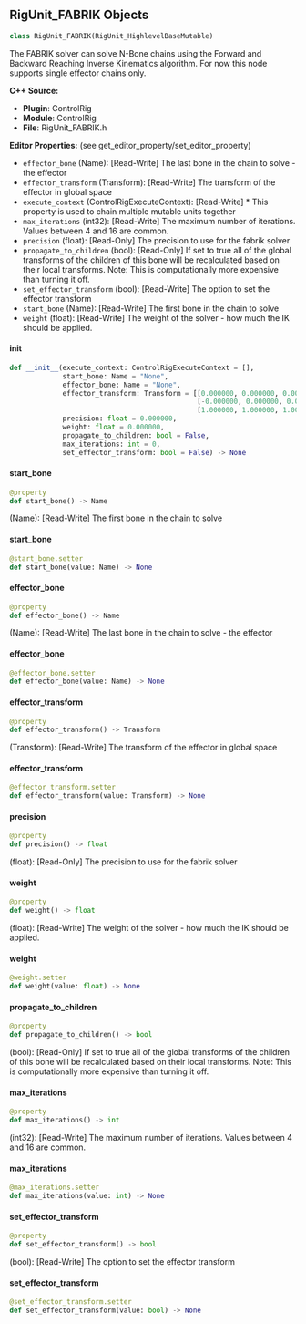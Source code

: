 ## RigUnit_FABRIK Objects

```python
class RigUnit_FABRIK(RigUnit_HighlevelBaseMutable)
```

The FABRIK solver can solve N-Bone chains using
the Forward and Backward Reaching Inverse Kinematics algorithm.
For now this node supports single effector chains only.

**C++ Source:**

- **Plugin**: ControlRig
- **Module**: ControlRig
- **File**: RigUnit_FABRIK.h

**Editor Properties:** (see get_editor_property/set_editor_property)

- ``effector_bone`` (Name):  [Read-Write] The last bone in the chain to solve - the effector
- ``effector_transform`` (Transform):  [Read-Write] The transform of the effector in global space
- ``execute_context`` (ControlRigExecuteContext):  [Read-Write] * This property is used to chain multiple mutable units together
- ``max_iterations`` (int32):  [Read-Write] The maximum number of iterations. Values between 4 and 16 are common.
- ``precision`` (float):  [Read-Only] The precision to use for the fabrik solver
- ``propagate_to_children`` (bool):  [Read-Only] If set to true all of the global transforms of the children
  of this bone will be recalculated based on their local transforms.
  Note: This is computationally more expensive than turning it off.
- ``set_effector_transform`` (bool):  [Read-Write] The option to set the effector transform
- ``start_bone`` (Name):  [Read-Write] The first bone in the chain to solve
- ``weight`` (float):  [Read-Write] The weight of the solver - how much the IK should be applied.

<a id="unreal.RigUnit_FABRIK.__init__"></a>

#### __init__

```python
def __init__(execute_context: ControlRigExecuteContext = [],
             start_bone: Name = "None",
             effector_bone: Name = "None",
             effector_transform: Transform = [[0.000000, 0.000000, 0.000000],
                                              [-0.000000, 0.000000, 0.000000],
                                              [1.000000, 1.000000, 1.000000]],
             precision: float = 0.000000,
             weight: float = 0.000000,
             propagate_to_children: bool = False,
             max_iterations: int = 0,
             set_effector_transform: bool = False) -> None
```

<a id="unreal.RigUnit_FABRIK.start_bone"></a>

#### start_bone

```python
@property
def start_bone() -> Name
```

(Name):  [Read-Write] The first bone in the chain to solve

<a id="unreal.RigUnit_FABRIK.start_bone"></a>

#### start_bone

```python
@start_bone.setter
def start_bone(value: Name) -> None
```

<a id="unreal.RigUnit_FABRIK.effector_bone"></a>

#### effector_bone

```python
@property
def effector_bone() -> Name
```

(Name):  [Read-Write] The last bone in the chain to solve - the effector

<a id="unreal.RigUnit_FABRIK.effector_bone"></a>

#### effector_bone

```python
@effector_bone.setter
def effector_bone(value: Name) -> None
```

<a id="unreal.RigUnit_FABRIK.effector_transform"></a>

#### effector_transform

```python
@property
def effector_transform() -> Transform
```

(Transform):  [Read-Write] The transform of the effector in global space

<a id="unreal.RigUnit_FABRIK.effector_transform"></a>

#### effector_transform

```python
@effector_transform.setter
def effector_transform(value: Transform) -> None
```

<a id="unreal.RigUnit_FABRIK.precision"></a>

#### precision

```python
@property
def precision() -> float
```

(float):  [Read-Only] The precision to use for the fabrik solver

<a id="unreal.RigUnit_FABRIK.weight"></a>

#### weight

```python
@property
def weight() -> float
```

(float):  [Read-Write] The weight of the solver - how much the IK should be applied.

<a id="unreal.RigUnit_FABRIK.weight"></a>

#### weight

```python
@weight.setter
def weight(value: float) -> None
```

<a id="unreal.RigUnit_FABRIK.propagate_to_children"></a>

#### propagate_to_children

```python
@property
def propagate_to_children() -> bool
```

(bool):  [Read-Only] If set to true all of the global transforms of the children
of this bone will be recalculated based on their local transforms.
Note: This is computationally more expensive than turning it off.

<a id="unreal.RigUnit_FABRIK.max_iterations"></a>

#### max_iterations

```python
@property
def max_iterations() -> int
```

(int32):  [Read-Write] The maximum number of iterations. Values between 4 and 16 are common.

<a id="unreal.RigUnit_FABRIK.max_iterations"></a>

#### max_iterations

```python
@max_iterations.setter
def max_iterations(value: int) -> None
```

<a id="unreal.RigUnit_FABRIK.set_effector_transform"></a>

#### set_effector_transform

```python
@property
def set_effector_transform() -> bool
```

(bool):  [Read-Write] The option to set the effector transform

<a id="unreal.RigUnit_FABRIK.set_effector_transform"></a>

#### set_effector_transform

```python
@set_effector_transform.setter
def set_effector_transform(value: bool) -> None
```

<a id="unreal.RigUnit_FABRIKPerItem"></a>